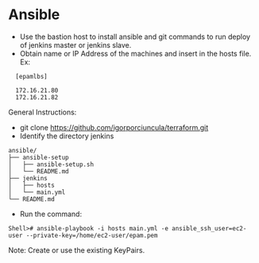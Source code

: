 # Ansible

- Use the bastion host to install ansible and git commands to run deploy of jenkins master or jenkins slave.
- Obtain name or IP Address of the machines and insert in the hosts file. Ex:

```
  [epamlbs]
  
  172.16.21.80
  172.16.21.82
```

 General Instructions:
  - git clone https://github.com/igorporciuncula/terraform.git
  - Identify the directory jenkins
  ```
  ansible/
├── ansible-setup
│   ├── ansible-setup.sh
│   └── README.md
├── jenkins
│   ├── hosts
│   └── main.yml
└── README.md
```
- Run the command:

```
Shell># ansible-playbook -i hosts main.yml -e ansible_ssh_user=ec2-user --private-key=/home/ec2-user/epam.pem

```
  Note: Create or use the existing KeyPairs.

